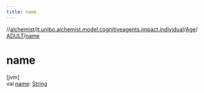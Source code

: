 ```yaml
---
title: name
---
```

//[alchemist](../../../../index.html)/[it.unibo.alchemist.model.cognitiveagents.impact.individual](../../index.html)/[Age](../index.html)/[ADULT](index.html)/[name](name.html)



# name



[jvm]\
val [name](name.html): [String](https://kotlinlang.org/api/latest/jvm/stdlib/kotlin/-string/index.html)




